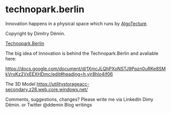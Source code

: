 # technopark.berlin

Innovation happens in a physical space which runs by [AlgoTecture](http://algotecture.net).

Copyright by Dimitry Dëmin.

[Technopark.Berlin](https://technopark.berlin/)

The big idea of Innovation is behind the Technopark.Berlin and avaliable here:

https://docs.google.com/document/d/1XmcJLQhPXoNSTJ9Ppzn0uRKe8SMkVroKz2VxEEXHDmc/edit#heading=h.yjr8hlo4if06

The 3D Model
https://utilitystorageacc-secondary.z28.web.core.windows.net/ 

Comments, suggestions, changes? Please write me via LinkedIn Dimy Dëmin.
or Twitter @ddemin
Blog writings
